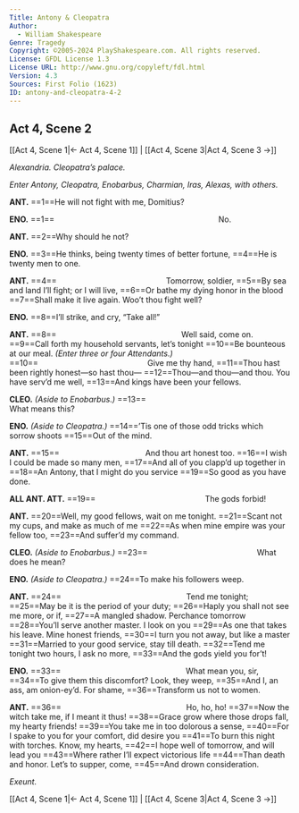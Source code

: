 ```yaml
---
Title: Antony & Cleopatra
Author: 
  - William Shakespeare
Genre: Tragedy
Copyright: ©2005-2024 PlayShakespeare.com. All rights reserved.
License: GFDL License 1.3
License URL: http://www.gnu.org/copyleft/fdl.html
Version: 4.3
Sources: First Folio (1623)
ID: antony-and-cleopatra-4-2
---
```


## Act 4, Scene 2
[[Act 4, Scene 1|← Act 4, Scene 1]] | [[Act 4, Scene 3|Act 4, Scene 3 →]]

*Alexandria. Cleopatra’s palace.*

*Enter Antony, Cleopatra, Enobarbus, Charmian, Iras, Alexas, with others.*

**ANT.**
==1==He will not fight with me, Domitius?

**ENO.**
==1==                     No.

**ANT.**
==2==Why should he not?

**ENO.**
==3==He thinks, being twenty times of better fortune,
==4==He is twenty men to one.

**ANT.**
==4==              Tomorrow, soldier,
==5==By sea and land I’ll fight; or I will live,
==6==Or bathe my dying honor in the blood
==7==Shall make it live again. Woo’t thou fight well?

**ENO.**
==8==I’ll strike, and cry, “Take all!”

**ANT.**
==8==                Well said, come on.
==9==Call forth my household servants, let’s tonight
==10==Be bounteous at our meal.
*(Enter three or four Attendants.)*
==10==              Give me thy hand,
==11==Thou hast been rightly honest—so hast thou⁠—
==12==Thou—and thou—and thou. You have serv’d me well,
==13==And kings have been your fellows.

**CLEO.**
*(Aside to Enobarbus.)*
==13==                  What means this?

**ENO.**
*(Aside to Cleopatra.)*
==14==’Tis one of those odd tricks which sorrow shoots
==15==Out of the mind.

**ANT.**
==15==           And thou art honest too.
==16==I wish I could be made so many men,
==17==And all of you clapp’d up together in
==18==An Antony, that I might do you service
==19==So good as you have done.

**ALL ANT. ATT.**
==19==              The gods forbid!

**ANT.**
==20==Well, my good fellows, wait on me tonight.
==21==Scant not my cups, and make as much of me
==22==As when mine empire was your fellow too,
==23==And suffer’d my command.

**CLEO.**
*(Aside to Enobarbus.)*
==23==              What does he mean?

**ENO.**
*(Aside to Cleopatra.)*
==24==To make his followers weep.

**ANT.**
==24==                Tend me tonight;
==25==May be it is the period of your duty;
==26==Haply you shall not see me more, or if,
==27==A mangled shadow. Perchance tomorrow
==28==You’ll serve another master. I look on you
==29==As one that takes his leave. Mine honest friends,
==30==I turn you not away, but like a master
==31==Married to your good service, stay till death.
==32==Tend me tonight two hours, I ask no more,
==33==And the gods yield you for’t!

**ENO.**
==33==                What mean you, sir,
==34==To give them this discomfort? Look, they weep,
==35==And I, an ass, am onion-ey’d. For shame,
==36==Transform us not to women.

**ANT.**
==36==                Ho, ho, ho!
==37==Now the witch take me, if I meant it thus!
==38==Grace grow where those drops fall, my hearty friends!
==39==You take me in too dolorous a sense,
==40==For I spake to you for your comfort, did desire you
==41==To burn this night with torches. Know, my hearts,
==42==I hope well of tomorrow, and will lead you
==43==Where rather I’ll expect victorious life
==44==Than death and honor. Let’s to supper, come,
==45==And drown consideration.

*Exeunt.*

[[Act 4, Scene 1|← Act 4, Scene 1]] | [[Act 4, Scene 3|Act 4, Scene 3 →]]